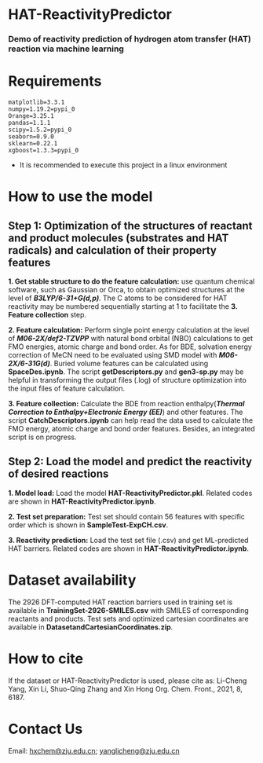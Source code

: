 # HAT-ReactivityPredictor
### Demo of reactivity prediction of hydrogen atom transfer (HAT) reaction via machine learning

# Requirements
    matplotlib=3.3.1
    numpy=1.19.2=pypi_0
    Orange=3.25.1
    pandas=1.1.1
    scipy=1.5.2=pypi_0
    seaborn=0.9.0
    sklearn=0.22.1
    xgboost=1.3.3=pypi_0

  - It is recommended to execute this project in a linux environment

# How to use the model
## Step 1: Optimization of the structures of reactant and product molecules (substrates and HAT radicals) and calculation of their property features

**1. Get stable structure to do the feature calculation:** use quantum chemical software, such as Gaussian or Orca, to obtain optimized structures at the level of ***B3LYP/6-31+G(d,p)***. The C atoms to be considered for HAT reactivity may be numbered sequentially starting at 1 to facilitate the **3. Feature collection** step.

**2. Feature calculation:** Perform single point energy calculation at the level of ***M06-2X/def2-TZVPP*** with natural bond orbital (NBO) calculations to get FMO energies, atomic charge and bond order. As for BDE, solvation energy correction of MeCN need to be evaluated using SMD model with ***M06-2X/6-31G(d)***. Buried volume features can be calculated using **SpaceDes.ipynb**. The script **getDescriptors.py** and **gen3-sp.py** may be helpful in transforming the output files (.log) of structure optimization into the input files of feature calculation.

**3. Feature collection:** Calculate the BDE from reaction enthalpy(***Thermal Correction to Enthalpy+Electronic Energy (EE)***) and other features. The script **CatchDescriptors.ipynb** can help read the data used to calculate the FMO energy, atomic charge and bond order features. Besides, an integrated script is on progress.

## Step 2: Load the model and predict the reactivity of desired reactions

**1. Model load:** Load the model **HAT-ReactivityPredictor.pkl**. Related codes are shown in **HAT-ReactivityPredictor.ipynb**.

**2. Test set preparation:** Test set should contain 56 features with specific order which is shown in **SampleTest-ExpCH.csv**.

**3. Reactivity prediction:** Load the test set file (.csv) and get ML-predicted HAT barriers. Related codes are shown in **HAT-ReactivityPredictor.ipynb**.


# Dataset availability
The 2926 DFT-computed HAT reaction barriers used in training set is available in **TrainingSet-2926-SMILES.csv** with SMILES of corresponding reactants and products. Test sets and optimized cartesian coordinates are available in **DatasetandCartesianCoordinates.zip**.

# How to cite
If the dataset or HAT-ReactivityPredictor is used, please cite as: Li-Cheng Yang, Xin Li, Shuo-Qing Zhang and Xin Hong Org. Chem. Front., 2021, 8, 6187.

# Contact Us
Email: hxchem@zju.edu.cn; yanglicheng@zju.edu.cn 
